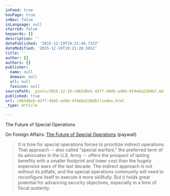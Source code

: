 ```yaml
---
inFeed: true
hasPage: true
inNav: false
inLanguage: null
starred: false
keywords: []
description: ''
datePublished: '2015-12-19T19:21:46.732Z'
dateModified: '2015-12-19T19:21:28.565Z'
title: ''
author: []
authors: []
publisher:
  name: null
  domain: null
  url: null
  favicon: null
sourcePath: _posts/2015-12-19-c9b5d6e5-42ff-4945-a48d-4fde8a220db7.md
published: true
url: c9b5d6e5-42ff-4945-a48d-4fde8a220db7/index.html
_type: Article

---
```

The Future of Special Operations

On Foreign Affairs: [The Future of Special Operations][0] (paywall)

> It is time for special operations forces to prioritize indirect operations. That approach -- also called "special warfare," the preferred term of its advocates in the U.S. Army -- offers the prospect of lasting benefits with a smaller footprint and lower cost than the hugely expensive wars of the last decade. The indirect approach is not without its pitfalls, and the special operations community will need to reconfigure itself to execute it more skillfully. But it holds great potential for advancing security objectives, especially in a time of fiscal austerity.



[0]: https://www.foreignaffairs.com/articles/united-states/2012-11-01/future-special-operations